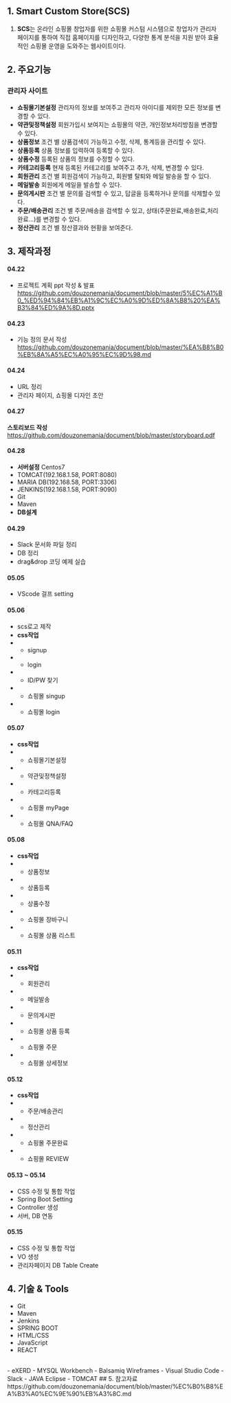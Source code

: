 ## 1. Smart Custom Store(SCS)
1. **SCS**는 온라인 쇼핑몰 창업자를 위한 쇼핑몰 커스텀 시스템으로 창업자가 관리자 페이지를 통하여 직접 홈페이지를 디자인하고, 다양한 통계 분석을 지원 받아 효율적인 쇼핑몰 운영을 도와주는 웹사이트이다.
## 2. 주요기능
### 관리자 사이트
- **쇼핑몰기본설정**
관리자의 정보를 보여주고 관리자 아이디를 제외한 모든 정보를 변경할 수 있다.
- **약관및정책설정**
회원가입시 보여지는 쇼핑몰의 약관, 개인정보처리방침을 변경할 수 있다.
- **상품정보**
조건 별 상품검색이 가능하고 수정, 삭제, 통계등을 관리할 수 있다.
- **상품등록**
상품 정보를 입력하여 등록할 수 있다.
- **상품수정**
등록된 상품의 정보를 수정할 수 있다.
- **카테고리등록**
현재 등록된 카테고리를 보여주고 추가, 삭제, 변경할 수 있다.
- **회원관리**
조건 별 회원검색이 가능하고, 회원별 탈퇴와 메일 발송을 할 수 있다.
- **메일발송**
회원에게 메일을 발송할 수 있다.
- **문의게시판**
조건 별 문의를 검색할 수 있고, 답글을 등록하거나 문의를 삭제할수 있다.
- **주문/배송관리**
조건 별 주문/배송을 검색할 수 있고, 상태(주문완료,배송완료,처리완료...)를 변경할 수 있다.
- **정산관리**
조건 별 정산결과와 현황을 보여준다.
## 3. 제작과정
#### 04.22
- 프로젝트 계획 ppt 작성 & 발표
https://github.com/douzonemania/document/blob/master/5%EC%A1%B0_%ED%94%84%EB%A1%9C%EC%A0%9D%ED%8A%B8%20%EA%B3%84%ED%9A%8D.pptx
#### 04.23
- 기능 정의 문서 작성
https://github.com/douzonemania/document/blob/master/%EA%B8%B0%EB%8A%A5%EC%A0%95%EC%9D%98.md
#### 04.24
- URL 정리
- 관리자 페이지, 쇼핑몰 디자인 초안
#### 04.27
**스토리보드 작성**
https://github.com/douzonemania/document/blob/master/storyboard.pdf
#### 04.28
- **서버설정** Centos7
- TOMCAT(192.168.1.58, PORT:8080)
- MARIA DB(192.168.58, PORT:3306)
- JENKINS(192.168.1.58, PORT:9090) 
- Git
- Maven
- **DB설계**
#### 04.29
- Slack 문서화 파일 정리
- DB 정리
- drag&drop 코딩 예제 실습
#### 05.05
- VScode 걸프 setting
#### 05.06
- scs로고 제작
- **css작업**
- - signup
- - login
- - ID/PW 찾기
- - 쇼핑몰 singup
- - 쇼핑몰 login
#### 05.07
- **css작업**
- - 쇼핑몰기본설정
- - 약관및정책설정
- - 카테고리등록
- - 쇼핑몰 myPage
- - 쇼핑몰 QNA/FAQ
#### 05.08
- **css작업**
- - 상품정보
- - 상품등록
- - 상품수정
- - 쇼핑몰 장바구니
- - 쇼핑몰 상품 리스트
#### 05.11
- **css작업**
- - 회원관리
- - 메일발송
- - 문의게시판
- - 쇼핑몰 상품 등록
- - 쇼핑몰 주문
- - 쇼핑몰 상세정보
#### 05.12
- **css작업**
- - 주문/배송관리
- - 정산관리
- - 쇼핑몰 주문완료
- - 쇼핑몰 REVIEW
#### 05.13 ~ 05.14
- CSS 수정 및 통합 작업
- Spring Boot Setting
- Controller 생성
- 서버, DB 연동
#### 05.15
- CSS 수정 및 통합 작업
- VO 생성
- 관리자페이지 DB Table Create
## 4. 기술 & Tools
- Git
- Maven
- Jenkins
- SPRING BOOT
- HTML/CSS
- JavaScript
- REACT
<br>
- eXERD
- MYSQL Workbench
- Balsamiq Wireframes
- Visual Studio Code
- Slack
- JAVA Eclipse
- TOMCAT
## 5. 참고자료
https://github.com/douzonemania/document/blob/master/%EC%B0%B8%EA%B3%A0%EC%9E%90%EB%A3%8C.md

